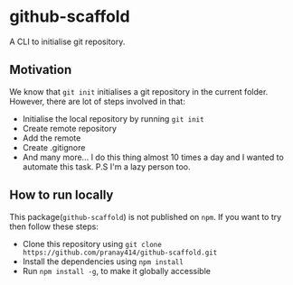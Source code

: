 # github-scaffold
A CLI to initialise git repository.

## Motivation
We know that `git init` initialises a git repository in the current folder. However, there are lot of steps involved in that:
* Initialise the local repository by running `git init`
* Create remote repository
* Add the remote
* Create .gitignore
* And many more...
I do this thing almost 10 times a day and I wanted to automate this task.
P.S I'm a lazy person too.

## How to run locally
This package(`github-scaffold`) is not published on `npm`. If you want to try then follow these steps:
* Clone this repository using `git clone https://github.com/pranay414/github-scaffold.git`
* Install the dependencies using `npm install`
* Run `npm install -g`, to make it globally accessible